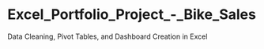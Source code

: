 # Excel_Portfolio_Project_-_Bike_Sales
Data Cleaning, Pivot Tables, and Dashboard Creation in Excel
